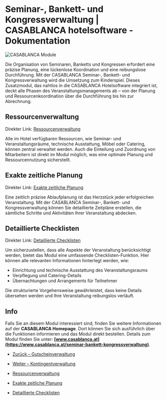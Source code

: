 # Seminar-, Bankett- und Kongressverwaltung | CASABLANCA hotelsoftware - Dokumentation

![CASABLANCA Module](https://docs.casablanca.at/assets/images/bankettverwaltung-ca7f25203e8bcac2dc5ce06d9af31e1d.png "CASABLANCA Bankettverwaltung")

Die Organisation von Seminaren, Banketts und Kongressen erfordert eine präzise Planung, eine lückenlose Koordination und eine reibungslose Durchführung. Mit der CASABLANCA Seminar-, Bankett- und Kongressverwaltung wird die Umsetzung zum Kinderspiel. Dieses Zusatzmodul, das nahtlos in die CASABLANCA Hotelsoftware integriert ist, deckt alle Phasen des Veranstaltungsmanagements ab – von der Planung und Ressourcenkoordination über die Durchführung bis hin zur Abrechnung.

## Ressourcenverwaltung

Direkter Link: [Ressourcenverwaltung](https://docs.casablanca.at/desktop/module/banquet/#ressourcenverwaltung)

Alle im Hotel verfügbaren Ressourcen, wie Seminar- und Veranstaltungsräume, technische Ausstattung, Möbel oder Catering, können zentral verwaltet werden. Auch die Einteilung und Zuordnung von Mitarbeitern ist direkt im Modul möglich, was eine optimale Planung und Ressourcennutzung sicherstellt.

## Exakte zeitliche Planung

Direkter Link: [Exakte zeitliche Planung](https://docs.casablanca.at/desktop/module/banquet/#exakte-zeitliche-planung)

Eine zeitlich präzise Ablaufplanung ist das Herzstück jeder erfolgreichen Veranstaltung. Mit der CASABLANCA Seminar-, Bankett- und Kongressverwaltung können Sie detaillierte Zeitpläne erstellen, die sämtliche Schritte und Aktivitäten Ihrer Veranstaltung abdecken.

## Detaillierte Checklisten

Direkter Link: [Detaillierte Checklisten](https://docs.casablanca.at/desktop/module/banquet/#detaillierte-checklisten)

Um sicherzustellen, dass alle Aspekte der Veranstaltung berücksichtigt werden, bietet das Modul eine umfassende Checklisten-Funktion. Hier können alle relevanten Informationen hinterlegt werden, wie:

* Einrichtung und technische Ausstattung des Veranstaltungsraums
* Verpflegung und Catering-Details
* Übernachtungen und Arrangements für Teilnehmer

Die strukturierte Vorgehensweise gewährleistet, dass keine Details übersehen werden und Ihre Veranstaltung reibungslos verläuft.

## Info

Falls Sie an diesem Modul interessiert sind, finden Sie weitere Informationen auf der **CASABLANCA Homepage**. Dort können Sie sich ausführlich über die Funktionen informieren und das Modul direkt bestellen. Details zum Modul finden Sie unter: **[www.casablanca.at](https://www.casablanca.at/seminar-bankett-kongressverwaltung)**.

* [Zurück – Gutscheinverwaltung](https://docs.casablanca.at/desktop/module/vouchermanagement/)
* [Weiter – Kontingentverwaltung](https://docs.casablanca.at/desktop/module/contingent/)

* [Ressourcenverwaltung](https://docs.casablanca.at/desktop/module/banquet/#ressourcenverwaltung)
* [Exakte zeitliche Planung](https://docs.casablanca.at/desktop/module/banquet/#exakte-zeitliche-planung)
* [Detaillierte Checklisten](https://docs.casablanca.at/desktop/module/banquet/#detaillierte-checklisten)